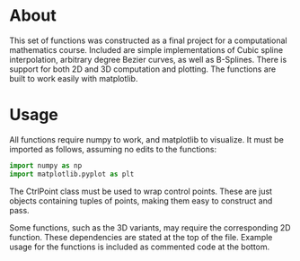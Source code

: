 # About

This set of functions was constructed as a final project for a computational mathematics course. Included are simple implementations of Cubic spline interpolation, arbitrary degree Bezier curves, as well as B-Splines. There is support for both 2D and 3D computation and plotting. The functions are built to work easily with matplotlib.

# Usage
All functions require numpy to work, and matplotlib to visualize. It must be imported as follows, assuming no edits to the functions:

```python
import numpy as np
import matplotlib.pyplot as plt
```

The CtrlPoint class must be used to wrap control points. These are just objects containing tuples of points, making them easy to construct and pass.

Some functions, such as the 3D variants, may require the corresponding 2D function. These dependencies are stated at the top of the file. Example usage for the functions is included as commented code at the bottom.
